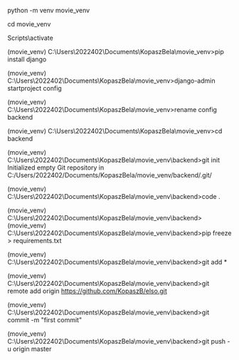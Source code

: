 python -m venv movie_venv

cd movie_venv

Scripts\activate

(movie_venv) C:\Users\2022402\Documents\KopaszBela\movie_venv>pip install django

(movie_venv) C:\Users\2022402\Documents\KopaszBela\movie_venv>django-admin startproject config

(movie_venv) C:\Users\2022402\Documents\KopaszBela\movie_venv>rename config backend

(movie_venv) C:\Users\2022402\Documents\KopaszBela\movie_venv>cd backend

(movie_venv) C:\Users\2022402\Documents\KopaszBela\movie_venv\backend>git init
Initialized empty Git repository in C:/Users/2022402/Documents/KopaszBela/movie_venv/backend/.git/

(movie_venv) C:\Users\2022402\Documents\KopaszBela\movie_venv\backend>code .

(movie_venv) C:\Users\2022402\Documents\KopaszBela\movie_venv\backend>
(movie_venv) C:\Users\2022402\Documents\KopaszBela\movie_venv\backend>pip freeze > requirements.txt

(movie_venv) C:\Users\2022402\Documents\KopaszBela\movie_venv\backend>git add *

(movie_venv) C:\Users\2022402\Documents\KopaszBela\movie_venv\backend>git remote add origin https://github.com/KopaszB/elso.git

(movie_venv) C:\Users\2022402\Documents\KopaszBela\movie_venv\backend>git commit -m "first commit"

(movie_venv) C:\Users\2022402\Documents\KopaszBela\movie_venv\backend>git push -u origin master
